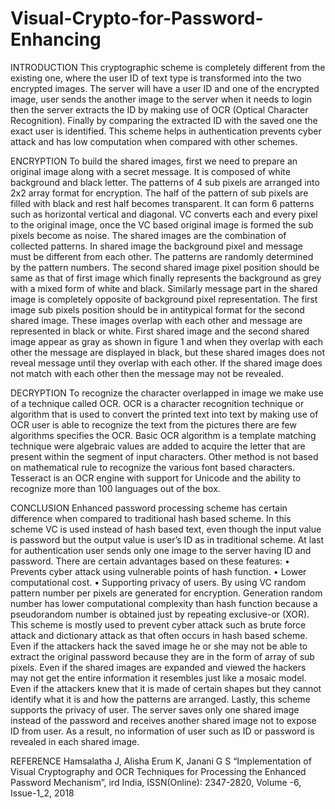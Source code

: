 # Visual-Crypto-for-Password-Enhancing
INTRODUCTION
This cryptographic scheme is completely different from the existing one, where the user ID of text type is transformed into the two encrypted images. The server will have a user ID and one of the encrypted image, user sends the another image to the server when it needs to login then the server extracts the ID by making use of OCR (Optical Character Recognition). Finally by comparing the extracted ID with the saved one the exact user is identified. This scheme helps in authentication prevents cyber attack and has low computation when compared with other schemes.

ENCRYPTION
To build the shared images, first we need to prepare an original image along with a secret message. It is composed of white background and black letter.  The patterns of 4 sub pixels are arranged into 2x2 array format for encryption. The half of the pattern of sub pixels are filled with black and rest half becomes transparent. It can form 6 patterns such as horizontal vertical and diagonal. VC converts each and every pixel to the original image, once the VC based original image is formed the sub pixels become as noise. The shared images are the combination of collected patterns. In shared image the background pixel and message must be different from each other.
The patterns are randomly determined by the pattern numbers. The second shared image pixel position should be same as that of first image which finally represents the background as grey with a mixed form of white and black.
Similarly message part in the shared image is completely opposite of background pixel representation. The first image sub pixels position should be in antitypical format for the second shared image. These images overlap with each other and message are represented in black or white.
First shared image and the second shared image appear as gray as shown in figure 1 and when they overlap with each other the message are displayed in black, but these shared images does not reveal message until they overlap with each other. If the shared image does not match with each other then the message may not be revealed.

DECRYPTION
To recognize the character overlapped in image we make use of a technique called OCR. OCR is a character recognition technique or algorithm that is used to convert the printed text into text by making use of OCR user is able to recognize the text from the pictures there are few algorithms specifies the OCR. Basic OCR algorithm is a template matching technique were algebraic values are added to acquire the letter that are present within the segment of input characters. Other method is not based on mathematical rule to recognize the various font based characters.
Tesseract is an OCR engine with support for Unicode and the ability to recognize more than 100 languages out of the box.

CONCLUSION
Enhanced password processing scheme has certain difference when compared to traditional hash based scheme. In this scheme VC is used instead of hash based text, even though the input value is password but the output value is user’s ID as in traditional scheme. At last for authentication user sends only one image to the server having ID and password. There are certain advantages based on these features:
•	Prevents cyber attack using vulnerable points of hash function.
•	Lower computational cost.
•	Supporting privacy of users.
By using VC random pattern number per pixels are generated for encryption. Generation random number has lower computational complexity than hash function because a pseudorandom number is obtained just by repeating exclusive-or (XOR).
This scheme is mostly used to prevent cyber attack such as brute force attack and dictionary attack as that often occurs in hash based scheme. Even if the attackers hack the saved image he or she may not be able to extract the original password because they are in the form of array of sub pixels. Even if the shared images are expanded and viewed the hackers may not get the entire information it resembles just like a mosaic model. Even if the attackers knew that it is made of certain shapes but they cannot identify what it  is and how the patterns are arranged.
Lastly, this scheme supports the privacy of user. The server saves only one shared image instead of the password and receives another shared image not to expose ID from user. As a result, no information of user such as ID or password is revealed in each shared image.

REFERENCE
Hamsalatha J, Alisha Erum K, Janani G S “Implementation of Visual Cryptography and OCR Techniques for Processing the Enhanced Password Mechanism”, ird India, ISSN(Online): 2347-2820, Volume -6, Issue-1_2, 2018




